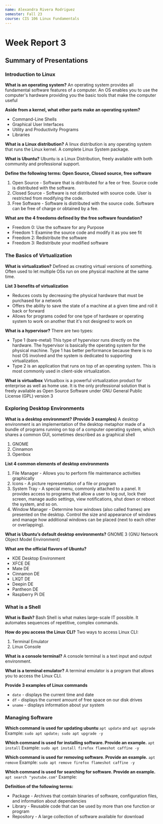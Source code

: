 ```yaml
---
name: Alexandra Rivera Rodriguez
semester: Fall 23
course: CIS 106 Linux Fundamentals
---
```


# Week Report 3

## Summary of Presentations

### Introduction to Linux
**What is an operating system?**
An operating system provides all fundamental software features of a computer. An OS enables you to use the computer's hardware providing you the basic tools that make the computer useful

**Aside from a kernel, what other parts make an operating system?**
* Command-Line Shells
* Graphical User Interfaces
* Utility and Productivity Programs
* Libraries

**What is a Linux distribution?**
A linux distribution is any operating system that runs the Linux kernel. A complete Linux System package.

**What is Ubuntu?**
Ubuntu is a Linux Distribution, freely available with both community and professional support.

**Define the following terms: Open Source, Closed source, free software**
1. Open Source - Software that is distributed for a fee or free. Source code is distributed with the software.
2. Closed Source - Software is not distributed with source code. User is restricted from modifying the code.
3. Free Software - Software is distributed with the source code. Software can be free of charge or obtained by a fee.

**What are the 4 freedoms defined by the free software foundation?**
* Freedom 0: Use the software for any Purpose
* Freedom 1: Examine the source code and modify it as you see fit
* Freedom 2: Redistribute the software
* Freedom 3: Redistribute your modified software

### The Basics of Virtualization

**What is virtualization?**
Defined as creating virtual versions of something. Often used to let multiple OSs run on one physical machine at the same time.

**List 3 benefits of virtualization**
* Reduces costs by decreasing the physical hardware that must be purchased for a network
* Offers the ability to save the state of a machine at a given time and roll it back or forward
* Allows for programs coded for one type of hardware or operating system to work on another that it's not designed to work on

**What is a hypervisor?**
There are two types:
- Type 1 (bare-metal) This type of hypervisor runs directly on the hardware. The hypervisor is basically the operating system for the physical machine. Type 1 has better performance because there is no host OS involved and the system is dedicated to supporting virtualization.
- Type 2 is an application that runs on top of an operating system. This is most commonly used in client-side virtualization.

**What is virtualbox**
Virtualbox is a powerful virtualization product for enterprise as well as home use. It is the only professional solution that is freely available as Open Source Software under GNU General Public License (GPL) version 3

### Exploring Desktop Environments

**What is a desktop environment? (Provide 3 examples)**
A desktop environment is an implementation of the desktop metaphor made of a bundle of programs running on top of a computer operating system, which shares a common GUI, sometimes described as a graphical shell
1. GNOME
2. Cinnamon
3. Openbox

**List 4 common elements of desktop environments**
1. File Manager - Allows you to perform file maintenance activities graphically
2. Icons - A picture representation of a file or program
3. System Tray - A special menu, commonly attached to a panel. It provides access to programs that allow a user to log out, lock their screen, manage audio settings, view notifications, shut down or reboot the system, and so on.
4. Window Manager - Determine how windows (also called frames) are presented on the desktop. Control the size and appearance of windows and manage how additional windows can be placed (next to each other or overlapping).

**What is Ubuntu’s default desktop environments?**
GNOME 3 (GNU Network Object Model Environment)

**What are the official flavors of Ubuntu?**
* KDE Desktop Environment
* XFCE DE
* Mate DE
* Cinnamon DE
* LXQT DE
* Deepin DE
* Pantheon DE
* Raspberry Pi DE

### What is a Shell

**What is Bash?**
Bash Shell is what makes large-scale IT possible. It automates sequences of repetitive, complex commands.

**How do you access the Linux CLI?**
Two ways to access Linux CLI:
1. Terminal Emulator
2. Linux Console

**What is a console terminal?**
A console terminal is a text input and output environment.

**What is a terminal emulator?**
A terminal emulator is a program that allows you to access the Linux CLI.

**Provide 3 examples of Linux commands**
* `date` - displays the current time and date
* `df` - displays the current amount of free space on our disk drives
* `uname` - displays information about yur system

### Managing Software

**Which command is used for updating ubuntu**
`apt update` and `apt upgrade`
Example: `sudo apt update; sudo apt upgrade -y`

**Which command is used for installing software. Provide an example.**
`apt install`
Example: `sudo apt install firefox flameshot caffine -y`

**Which command is used for removing software. Provide an example.**
`apt remove`
Example: `sudo apt remove firefox flameshot caffine -y`

**Which command is used for searching for software. Provide an example.**
`apt search "youtube.com"`
Example: 

**Definition of the following terms:**
* Package - Archives that contain binaries of software, configuration files, and information about dependencies
* Library - Reusable code that can be used by more than one function or program
* Repository - A large collection of software available for download
